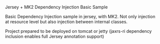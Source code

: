 Jersey + MK2 Dependency Injection Basic Sample

Basic Dependency Injection sample in jersey, with MK2. Not only injection at resource level but also injection between internal classes.

Project prepared to be deployed on tomcat or jetty (<artifactId>jaxrs-ri</artifactId> dependency inclusion enables full Jersey annotation support)
